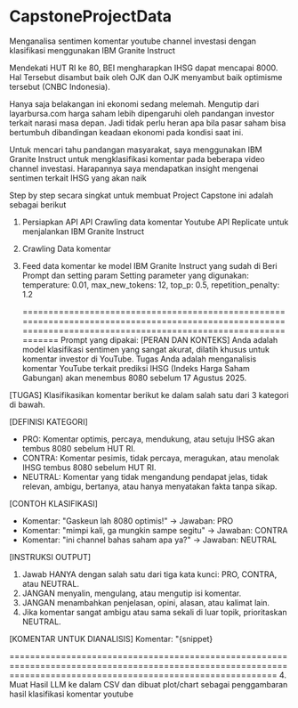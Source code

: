 # CapstoneProjectData
Menganalisa sentimen komentar youtube channel investasi dengan klasifikasi menggunakan IBM Granite Instruct

Mendekati HUT RI ke 80, BEI mengharapkan IHSG dapat mencapai 8000. Hal Tersebut disambut baik oleh OJK dan OJK menyambut baik optimisme tersebut (CNBC Indonesia). 

Hanya saja belakangan ini ekonomi sedang melemah. Mengutip dari layarbursa.com harga saham lebih dipengaruhi oleh pandangan investor terkait narasi masa depan. Jadi tidak perlu heran apa bila pasar saham bisa bertumbuh dibandingan keadaan ekonomi pada kondisi saat ini.

Untuk mencari tahu pandangan masyarakat, saya menggunakan IBM Granite Instruct untuk mengklasifikasi komentar pada beberapa video channel investasi. Harapannya saya mendapatkan insight mengenai sentimen terkait IHSG yang akan naik

Step by step secara singkat untuk membuat Project Capstone ini adalah sebagai berikut
1. Persiapkan API
   API Crawling data komentar Youtube
   API Replicate untuk menjalankan IBM Granite Instruct
2. Crawling Data komentar
3. Feed data komentar ke model IBM Granite Instruct yang sudah di Beri Prompt dan setting param
   Setting parameter yang digunakan:
     temperature: 0.01,
     max_new_tokens: 12,
     top_p: 0.5,
     repetition_penalty: 1.2

   ================================================================================================================================================================
   Prompt yang dipakai:
   [PERAN DAN KONTEKS]
   Anda adalah model klasifikasi sentimen yang sangat akurat, dilatih khusus untuk komentar investor di YouTube. Tugas Anda adalah menganalisis komentar YouTube         terkait prediksi IHSG (Indeks Harga Saham Gabungan) akan menembus 8080 sebelum 17 Agustus 2025.

  [TUGAS]
  Klasifikasikan komentar berikut ke dalam salah satu dari 3 kategori di bawah.

  [DEFINISI KATEGORI]
  - PRO: Komentar optimis, percaya, mendukung, atau setuju IHSG akan tembus 8080 sebelum HUT RI.
  - CONTRA: Komentar pesimis, tidak percaya, meragukan, atau menolak IHSG tembus 8080 sebelum HUT RI.
  - NEUTRAL: Komentar yang tidak mengandung pendapat jelas, tidak relevan, ambigu, bertanya, atau hanya menyatakan fakta tanpa sikap.

  [CONTOH KLASIFIKASI]
  - Komentar: "Gaskeun lah 8080 optimis!" -> Jawaban: PRO
  - Komentar: "mimpi kali, ga mungkin sampe segitu" -> Jawaban: CONTRA
  - Komentar: "ini channel bahas saham apa ya?" -> Jawaban: NEUTRAL

  [INSTRUKSI OUTPUT]
  1. Jawab HANYA dengan salah satu dari tiga kata kunci: PRO, CONTRA, atau NEUTRAL.
  2. JANGAN menyalin, mengulang, atau mengutip isi komentar.
  3. JANGAN menambahkan penjelasan, opini, alasan, atau kalimat lain.
  4. Jika komentar sangat ambigu atau sama sekali di luar topik, prioritaskan NEUTRAL.

  [KOMENTAR UNTUK DIANALISIS]
  Komentar: "{snippet}
  
  ================================================================================================================================================================
4. Muat Hasil LLM ke dalam CSV dan dibuat plot/chart sebagai penggambaran hasil klasifikasi komentar youtube

